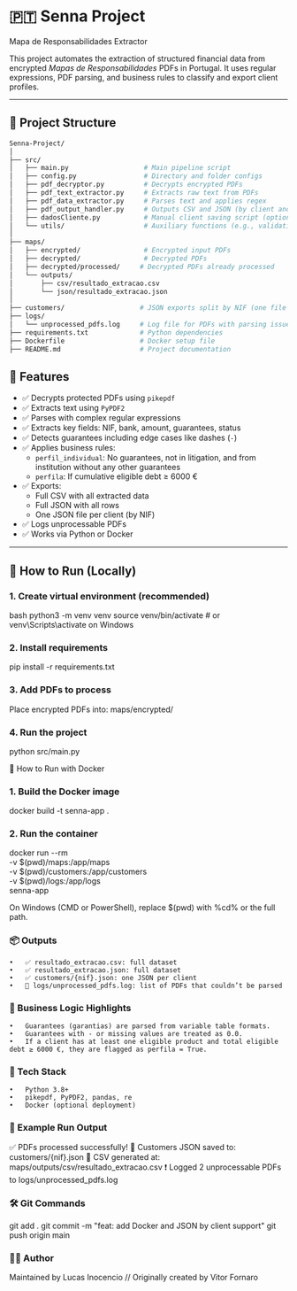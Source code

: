 # 🇵🇹 Senna Project

Mapa de Responsabilidades Extractor

This project automates the extraction of structured financial data from encrypted *Mapas de Responsabilidades* PDFs in Portugal. It uses regular expressions, PDF parsing, and business rules to classify and export client profiles.

---

## 📁 Project Structure

```bash
Senna-Project/
│
├── src/
│   ├── main.py                   # Main pipeline script
│   ├── config.py                 # Directory and folder configs
│   ├── pdf_decryptor.py          # Decrypts encrypted PDFs
│   ├── pdf_text_extractor.py     # Extracts raw text from PDFs
│   ├── pdf_data_extractor.py     # Parses text and applies regex
│   ├── pdf_output_handler.py     # Outputs CSV and JSON (by client and full)
│   ├── dadosCliente.py           # Manual client saving script (optional)
│   └── utils/                    # Auxiliary functions (e.g., validation)
│
├── maps/
│   ├── encrypted/                # Encrypted input PDFs
│   ├── decrypted/                # Decrypted PDFs
│   ├── decrypted/processed/     # Decrypted PDFs already processed
│   └── outputs/
│       ├── csv/resultado_extracao.csv
│       └── json/resultado_extracao.json
│
├── customers/                   # JSON exports split by NIF (one file per client)
├── logs/
│   └── unprocessed_pdfs.log     # Log file for PDFs with parsing issues
├── requirements.txt             # Python dependencies
├── Dockerfile                   # Docker setup file
├── README.md                    # Project documentation
```

## 🎯 Features

- ✅ Decrypts protected PDFs using `pikepdf`
- ✅ Extracts text using `PyPDF2`
- ✅ Parses with complex regular expressions
- ✅ Extracts key fields: NIF, bank, amount, guarantees, status
- ✅ Detects guarantees including edge cases like dashes (`-`)
- ✅ Applies business rules:
  - `perfil_individual`: No guarantees, not in litigation, and from institution without any other guarantees
  - `perfila`: If cumulative eligible debt ≥ 6000 €
- ✅ Exports:
  - Full CSV with all extracted data
  - Full JSON with all rows
  - One JSON file per client (by NIF)
- ✅ Logs unprocessable PDFs
- ✅ Works via Python or Docker

---

## 🚀 How to Run (Locally)

### 1. Create virtual environment (recommended)

bash
python3 -m venv venv
source venv/bin/activate  # or venv\Scripts\activate on Windows

### 2. Install requirements

pip install -r requirements.txt

### 3. Add PDFs to process
Place encrypted PDFs into:
maps/encrypted/

### 4. Run the project
python src/main.py

🐳 How to Run with Docker

### 1. Build the Docker image

docker build -t senna-app .

### 2. Run the container

docker run --rm \
  -v $(pwd)/maps:/app/maps \
  -v $(pwd)/customers:/app/customers \
  -v $(pwd)/logs:/app/logs \
  senna-app

  On Windows (CMD or PowerShell), replace $(pwd) with %cd% or the full path.


### 📦 Outputs
	•	✅ resultado_extracao.csv: full dataset
	•	✅ resultado_extracao.json: full dataset
	•	✅ customers/{nif}.json: one JSON per client
	•	🧾 logs/unprocessed_pdfs.log: list of PDFs that couldn’t be parsed


### 🧠 Business Logic Highlights
	•	Guarantees (garantias) are parsed from variable table formats.
	•	Guarantees with - or missing values are treated as 0.0.
	•	If a client has at least one eligible product and total eligible debt ≥ 6000 €, they are flagged as perfila = True.

 ### 🧰 Tech Stack
	•	Python 3.8+
	•	pikepdf, PyPDF2, pandas, re
	•	Docker (optional deployment)

### 🧪 Example Run Output

✅ PDFs processed successfully!
📁 Customers JSON saved to: customers/{nif}.json
📄 CSV generated at: maps/outputs/csv/resultado_extracao.csv
❗ Logged 2 unprocessable PDFs to logs/unprocessed_pdfs.log

### 🛠️ Git Commands

git add .
git commit -m "feat: add Docker and JSON by client support"
git push origin main

### 👨‍💼 Author


Maintained by Lucas Inocencio // Originally created by Vitor Fornaro